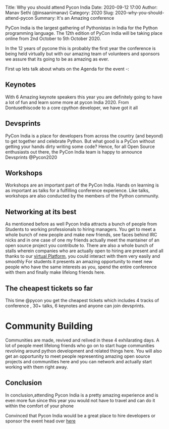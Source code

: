 Title: Why you should attend Pycon India
Date: 2020-09-12 17:00
Author: Manav Sethi (@insaanimanav)
Category: 2020
Slug: 2020-why-you-should-attend-pycon
Summary: It's an Amazing conference



PyCon India is the largest gathering of Pythonistas in India for the Python programming language. The 12th edition of PyCon India will be taking place online from 2nd October to 5th October 2020.

In the 12 years of pycone this is probably the first year the conference is being held virtually but with our amazing team of volunteers and sponsors we assure that its going to be as amazing as ever.

First up lets talk about whats on the Agenda for the event -:

## Keynotes 
With 6 Amazing keynote speakers this year you are definitely going to have a lot of fun and learn some more at pycon India 2020. 
From Dontusethiscode to a core cpython developer, we have got it all  
 
## Devsprints
PyCon India is a place for developers from across the country (and beyond) to get together and celebrate Python. But what good is a PyCon without getting your hands dirty writing some code? Hence, for all Open Source enthusiasts out there, the PyCon India team is happy to announce Devsprints @Pycon2020

## Workshops
Workshops are an important part of the PyCon India. Hands on learning is as important as talks for a fulfilling conference experience. Like talks, workshops are also conducted by the members of the Python community.


## Networking at its best 
As mentioned before as well Pycon India attracts a bunch of people from Students to working professionals to hiring managers. You get to meet a whole bunch of new people and make new friends, see faces behind IRC nicks and in one case of one my friends actually meet the mantainer of an open source project you contribute to.
There are also a whole bunch of stalls wherein companies who are actually open to hiring are present and all thanks to our [virtual Platform](https://www.hopin.to), you could interact with them very easily and smoothly 
For students it presents an amazing opportunity to meet new people who have the same interests as you, spend the entire conference with them and finally make lifelong friends here.


## The cheapest tickets so far 
This time @pycon you get the cheapest tickets which includes 4 tracks of conference , 30+ talks, 6 keynotes and anyone can join devsprints. 

#
# Community Building
Communities are made, revived and relived in these 4 exhilarating days. 
A lot of people meet lifelong friends who go on to start huge communities revolving around python development and related things here.
You will also get an opportunity to meet people representing amazing open source projects and communities here and you can network and actually start working with them right away.


## Conclusion
In conclusion,attending Pycon India is a pretty amazing experience and is even more fun since this year you would not have to travel and can do it within the comfort of your phone

Convinced that Pycon India would be a great place to hire developers or sponsor the event head over [here](https://in.pycon.org/2020/#sponsor)  



